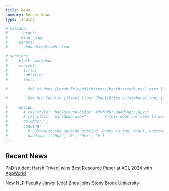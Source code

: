 ```yaml
---
title: News
summary: Recent News
type: landing

# cascade:
#   - _target:
#      kind: page
#     params:
#       show_breadcrumb: true

# sections:
#   - block: markdown
#     content:
#       title:
#       subtitle: ''
#       text: |-
    
#         PhD student [Harsh Trivedi](https://harshtrivedi.me/) wins [Best Resource Paper](https://aclanthology.org/2024.acl-long.850/) at ACL 2024 with [AppWorld](https://appworld.dev/)

#         New NLP Faculty [Jiawei (Joe) Zhou](https://joezhouai.com) joins Stony Brook University
    
#     design:
#       # css_style: "background-color: #f0f0f0; padding: 10px;"
#       # css_class: "markdown-wide"        # this does not seem to work
#       columns: '1'
#       spacing:
#         # Customize the section spacing. Order is top, right, bottom, left.
#         padding: ['20px', '0', '0px', '0']
---
```


## Recent News

PhD student [Harsh Trivedi](https://harshtrivedi.me/) wins [Best Resource Paper](https://aclanthology.org/2024.acl-long.850/) at ACL 2024 with [AppWorld](https://appworld.dev/)

New NLP Faculty [Jiawei (Joe) Zhou](https://joezhouai.com) joins Stony Brook University
